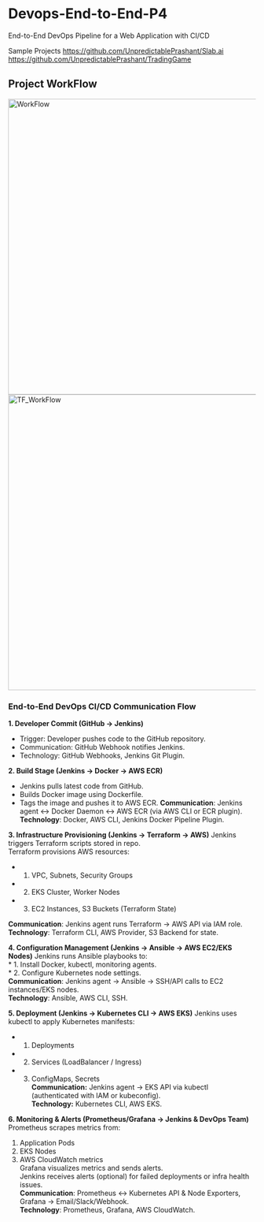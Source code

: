# Devops-End-to-End-P4
 End-to-End DevOps Pipeline for a Web Application with CI/CD

Sample Projects 
https://github.com/UnpredictablePrashant/Slab.ai
https://github.com/UnpredictablePrashant/TradingGame



## Project WorkFlow

<img width="920" height="600" alt="WorkFlow" src="https://github.com/user-attachments/assets/648bb08b-c977-481d-a1ab-a93d2bc92c76" />   <img width="900" height="600" alt="TF_WorkFlow" src="https://github.com/user-attachments/assets/4df0b16e-4f9f-4986-bb0c-0f0374d5687c" />







### End-to-End DevOps CI/CD Communication Flow

**1. Developer Commit (GitHub → Jenkins)**
  * Trigger: Developer pushes code to the GitHub repository.
  * Communication: GitHub Webhook notifies Jenkins.
  * Technology: GitHub Webhooks, Jenkins Git Plugin.

**2. Build Stage (Jenkins → Docker → AWS ECR)**
  * Jenkins pulls latest code from GitHub.
  * Builds Docker image using Dockerfile.
  * Tags the image and pushes it to AWS ECR.
  **Communication**: Jenkins agent ↔ Docker Daemon ↔ AWS ECR (via AWS CLI or ECR plugin).
  **Technology**: Docker, AWS CLI, Jenkins Docker Pipeline Plugin.

**3. Infrastructure Provisioning (Jenkins → Terraform → AWS)**
  Jenkins triggers Terraform scripts stored in repo.  
  Terraform provisions AWS resources:  
   * 1. VPC, Subnets, Security Groups 
   * 2. EKS Cluster, Worker Nodes  
   * 3. EC2 Instances, S3 Buckets (Terraform State)   
  
  **Communication**: Jenkins agent runs Terraform → AWS API via IAM role.  
  **Technology**: Terraform CLI, AWS Provider, S3 Backend for state.

**4. Configuration Management (Jenkins → Ansible → AWS EC2/EKS Nodes)**
  Jenkins runs Ansible playbooks to:  
    * 1. Install Docker, kubectl, monitoring agents.  
    * 2. Configure Kubernetes node settings.  
   **Communication**: Jenkins agent → Ansible → SSH/API calls to EC2 instances/EKS nodes.  
   **Technology**: Ansible, AWS CLI, SSH.
    
**5. Deployment (Jenkins → Kubernetes CLI → AWS EKS)**
  Jenkins uses kubectl to apply Kubernetes manifests:  
   * 1. Deployments  
   * 2. Services (LoadBalancer / Ingress)  
   * 3. ConfigMaps, Secrets  
 **Communication:** Jenkins agent → EKS API via kubectl (authenticated with IAM or kubeconfig).  
 **Technology:** Kubernetes CLI, AWS EKS.

**6. Monitoring & Alerts (Prometheus/Grafana → Jenkins & DevOps Team)**
Prometheus scrapes metrics from:
  1. Application Pods  
  2. EKS Nodes  
  3. AWS CloudWatch metrics  
  Grafana visualizes metrics and sends alerts.  
  Jenkins receives alerts (optional) for failed deployments or infra health issues.  
**Communication**: Prometheus ↔ Kubernetes API & Node Exporters, Grafana → Email/Slack/Webhook.  
**Technology**: Prometheus, Grafana, AWS CloudWatch.

 

